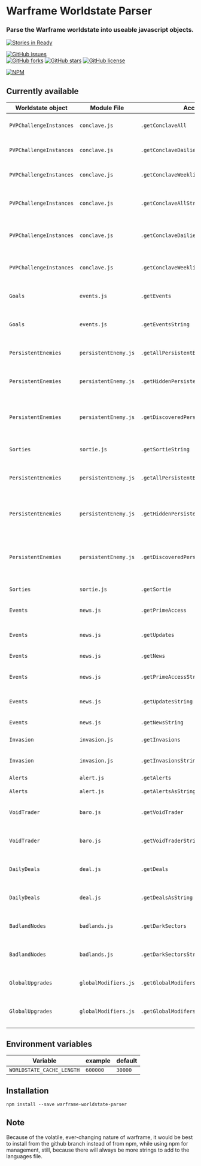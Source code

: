 # Warframe Worldstate Parser
### Parse the Warframe worldstate into useable javascript objects.

[![Stories in Ready](https://badge.waffle.io/aliasfalse/warframe-worldstate-parser.png?label=ready&title=Ready)](http://waffle.io/aliasfalse/warframe-worldstate-parser) 

[![GitHub issues](https://img.shields.io/github/issues/aliasfalse/warframe-worldstate-parser.svg)](https://github.com/aliasfalse/warframe-worldstate-parser/issues)  
[![GitHub forks](https://img.shields.io/github/forks/aliasfalse/warframe-worldstate-parser.svg)](https://github.com/aliasfalse/warframe-worldstate-parser/network) 
[![GitHub stars](https://img.shields.io/github/stars/aliasfalse/warframe-worldstate-parser.svg)](https://github.com/aliasfalse/warframe-worldstate-parser/stargazers)
[![GitHub license](https://img.shields.io/badge/license-MIT-blue.svg)](https://raw.githubusercontent.com/aliasfalse/warframe-worldstate-parser/master/LICENSE) 

[![NPM](https://nodei.co/npm/warframe-worldstate-parser.png?downloads=true&downloadRank=true&stars=true)](https://nodei.co/npm/warframe-worldstate-parser/)

## Currently available

Worldstate object | Module File | Accessor | Description
--- | --- | --- | ---
`PVPChallengeInstances` | `conclave.js` | `.getConclaveAll` | Get all Conclave Challenges
`PVPChallengeInstances` | `conclave.js` | `.getConclaveDailies` | Get daily Conclave Challenges
`PVPChallengeInstances` | `conclave.js` | `.getConclaveWeeklies` | Get weekly Conclave Challenges
`PVPChallengeInstances` | `conclave.js` | `.getConclaveAllString` | Get all Conclave Challenges in a string
`PVPChallengeInstances` | `conclave.js` | `.getConclaveDailiesString` | Get daily Conclave Challenges in a string
`PVPChallengeInstances` | `conclave.js` | `.getConclaveWeekliesString` | Get weekly Conclave Challenges in a string
`Goals` | `events.js` | `.getEvents` | Get event data for active events
`Goals` | `events.js` | `.getEventsString` | Get event data for active events in a string
`PersistentEnemies` | `persistentEnemy.js` | `.getAllPersistentEnemies` | Get all present persistent enemy data
`PersistentEnemies` | `persistentEnemy.js` | `.getHiddenPersistentEnemies` | Get hidden present persistent enemy data
`PersistentEnemies` | `persistentEnemy.js` | `.getDiscoveredPersistentEnemies` | Get discovered present persistent enemy data
`Sorties` | `sortie.js` | `.getSortieString` | Get current sortie data  in a string
`PersistentEnemies` | `persistentEnemy.js` | `.getAllPersistentEnemiesString` | Get all present persistent enemy data in a string
`PersistentEnemies` | `persistentEnemy.js` | `.getHiddenPersistentEnemiesString` | Get hidden present persistent enemy data in a string
`PersistentEnemies` | `persistentEnemy.js` | `.getDiscoveredPersistentEnemiesString` | Get discovered present persistent enemy data in a string
`Sorties` | `sortie.js` | `.getSortie` | Get current sortie data
`Events` | `news.js` | `.getPrimeAccess` | Get current prime access news items
`Events` | `news.js` | `.getUpdates` | Get current updates news items
`Events` | `news.js` | `.getNews` | Get all current news items
`Events` | `news.js` | `.getPrimeAccessString` | Get current prime access news items
`Events` | `news.js` | `.getUpdatesString` | Get current updates news items
`Events` | `news.js` | `.getNewsString` | Get all current news items
`Invasion` | `invasion.js` | `.getInvasions` | Get all current Invasions
`Invasion` | `invasion.js` | `.getInvasionsString` | Get all current Invasions as a string
`Alerts` | `alert.js` | `.getAlerts` | Get all alerts
`Alerts` | `alert.js` | `.getAlertsAsString` | Get all alerts as a string
`VoidTrader` | `baro.js` | `.getVoidTrader` | Get The void trader information
`VoidTrader` | `baro.js` | `.getVoidTraderString` | Get The void trader information as a string
`DailyDeals` | `deal.js` | `.getDeals` | Get current Darvo Daily Deal
`DailyDeals` | `deal.js` | `.getDealsAsString` | Get current Darvo Daily Deal as a string
`BadlandNodes` | `badlands.js` | `.getDarkSectors` | Get Darksectors object
`BadlandNodes` | `badlands.js` | `.getDarkSectorsString` | Get a string representation of the Darksectors
`GlobalUpgrades` | `globalModifiers.js` | `.getGlobalModifers` | Get global modifiers objects
`GlobalUpgrades` | `globalModifiers.js` | `.getGlobalModifersString` | Get global modifiers objects as a string

## Environment variables

Variable | example | default
--- | --- | ---
`WORLDSTATE_CACHE_LENGTH` | `600000` | `30000`

## Installation
`npm install --save warframe-worldstate-parser`

## Note
Because of the volatile, ever-changing nature of warframe, it would be best to install from the github branch instead of from npm, while using npm for management, still, because there will always be more strings to add to the languages file.